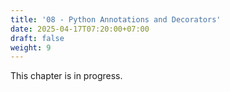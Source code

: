 ```yaml
---
title: '08 - Python Annotations and Decorators'
date: 2025-04-17T07:20:00+07:00
draft: false
weight: 9
---
```


This chapter is in progress.
